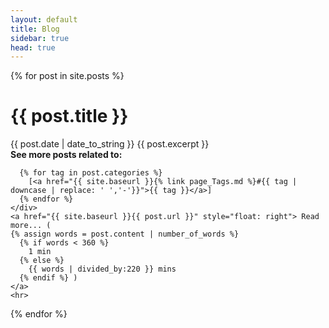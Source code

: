 ```yaml
---
layout: default
title: Blog
sidebar: true
head: true
---
```


<div class="posts">
  {% for post in site.posts %}
    <h1>{{ post.title }}</h1>
    <span class="post-date" display="inline">{{ post.date | date_to_string }}</span>
    {{ post.excerpt }}
    <div>
      <b>See more posts related to:</b>
      
      {% for tag in post.categories %}
        [<a href="{{ site.baseurl }}{% link page_Tags.md %}#{{ tag | downcase | replace: ' ','-'}}">{{ tag }}</a>]
      {% endfor %}
    </div> 
    <a href="{{ site.baseurl }}{{ post.url }}" style="float: right"> Read more... (
    {% assign words = post.content | number_of_words %}
      {% if words < 360 %}
        1 min
      {% else %}
        {{ words | divided_by:220 }} mins
      {% endif %} )
    </a>
    <hr>
  {% endfor %}

</div>

<!--
<div class="posts">
  {% for post in site.posts %}
    <li>
      <span class="post-date">{{ post.date | date_to_string }}</span>
      <a href="{{ site.baseurl }}{{ post.url }}">
          {{ post.title }}
      </a>
    </li>
  {% endfor %}
</div>
-->